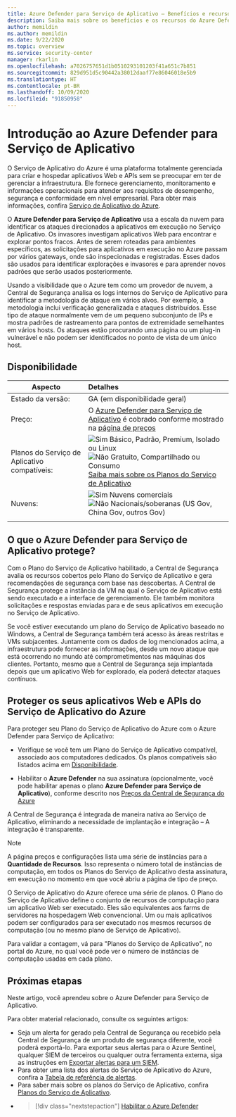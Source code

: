 ```yaml
---
title: Azure Defender para Serviço de Aplicativo – Benefícios e recursos
description: Saiba mais sobre os benefícios e os recursos do Azure Defender para Serviço de Aplicativo.
author: memildin
ms.author: memildin
ms.date: 9/22/2020
ms.topic: overview
ms.service: security-center
manager: rkarlin
ms.openlocfilehash: a7026757651d1b0510293101203f41a651c7b851
ms.sourcegitcommit: 829d951d5c90442a38012daaf77e86046018e5b9
ms.translationtype: HT
ms.contentlocale: pt-BR
ms.lasthandoff: 10/09/2020
ms.locfileid: "91850958"
---
```

# <a name="introduction-to-azure-defender-for-app-service"></a>Introdução ao Azure Defender para Serviço de Aplicativo

O Serviço de Aplicativo do Azure é uma plataforma totalmente gerenciada para criar e hospedar aplicativos Web e APIs sem se preocupar em ter de gerenciar a infraestrutura. Ele fornece gerenciamento, monitoramento e informações operacionais para atender aos requisitos de desempenho, segurança e conformidade em nível empresarial. Para obter mais informações, confira [Serviço de Aplicativo do Azure](https://azure.microsoft.com/services/app-service/).

O **Azure Defender para Serviço de Aplicativo** usa a escala da nuvem para identificar os ataques direcionados a aplicativos em execução no Serviço de Aplicativo. Os invasores investigam aplicativos Web para encontrar e explorar pontos fracos. Antes de serem roteadas para ambientes específicos, as solicitações para aplicativos em execução no Azure passam por vários gateways, onde são inspecionadas e registradas. Esses dados são usados para identificar explorações e invasores e para aprender novos padrões que serão usados posteriormente.

Usando a visibilidade que o Azure tem como um provedor de nuvem, a Central de Segurança analisa os logs internos do Serviço de Aplicativo para identificar a metodologia de ataque em vários alvos. Por exemplo, a metodologia inclui verificação generalizada e ataques distribuídos. Esse tipo de ataque normalmente vem de um pequeno subconjunto de IPs e mostra padrões de rastreamento para pontos de extremidade semelhantes em vários hosts. Os ataques estão procurando uma página ou um plug-in vulnerável e não podem ser identificados no ponto de vista de um único host.


## <a name="availability"></a>Disponibilidade

|Aspecto|Detalhes|
|----|:----|
|Estado da versão:|GA (em disponibilidade geral)|
|Preço:|O [Azure Defender para Serviço de Aplicativo](azure-defender.md) é cobrado conforme mostrado na [página de preços](security-center-pricing.md)|
|Planos do Serviço de Aplicativo compatíveis:|![Sim](./media/icons/yes-icon.png) Básico, Padrão, Premium, Isolado ou Linux<br>![Não](./media/icons/no-icon.png) Gratuito, Compartilhado ou Consumo<br>[Saiba mais sobre os Planos do Serviço de Aplicativo](https://azure.microsoft.com/pricing/details/app-service/plans/)|
|Nuvens:|![Sim](./media/icons/yes-icon.png) Nuvens comerciais<br>![Não](./media/icons/no-icon.png) Nacionais/soberanas (US Gov, China Gov, outros Gov)|
|||

## <a name="what-does-azure-defender-for-app-service-protect"></a>O que o Azure Defender para Serviço de Aplicativo protege?

Com o Plano do Serviço de Aplicativo habilitado, a Central de Segurança avalia os recursos cobertos pelo Plano do Serviço de Aplicativo e gera recomendações de segurança com base nas descobertas. A Central de Segurança protege a instância da VM na qual o Serviço de Aplicativo está sendo executado e a interface de gerenciamento. Ele também monitora solicitações e respostas enviadas para e de seus aplicativos em execução no Serviço de Aplicativo.

Se você estiver executando um plano do Serviço de Aplicativo baseado no Windows, a Central de Segurança também terá acesso às áreas restritas e VMs subjacentes. Juntamente com os dados de log mencionados acima, a infraestrutura pode fornecer as informações, desde um novo ataque que está ocorrendo no mundo até comprometimentos nas máquinas dos clientes. Portanto, mesmo que a Central de Segurança seja implantada depois que um aplicativo Web for explorado, ela poderá detectar ataques contínuos.


## <a name="protect-your-azure-app-service-web-apps-and-apis"></a>Proteger os seus aplicativos Web e APIs do Serviço de Aplicativo do Azure
Para proteger seu Plano do Serviço de Aplicativo do Azure com o Azure Defender para Serviço de Aplicativo:

- Verifique se você tem um Plano do Serviço de Aplicativo compatível, associado aos computadores dedicados. Os planos compatíveis são listados acima em [Disponibilidade](#availability).

- Habilitar o **Azure Defender** na sua assinatura (opcionalmente, você pode habilitar apenas o plano **Azure Defender para Serviço de Aplicativo**), conforme descrito nos [Preços da Central de Segurança do Azure](security-center-pricing.md)

A Central de Segurança é integrada de maneira nativa ao Serviço de Aplicativo, eliminando a necessidade de implantação e integração – A integração é transparente.

>[!NOTE]
> A página preços e configurações lista uma série de instâncias para a **Quantidade de Recursos**. Isso representa o número total de instâncias de computação, em todos os Planos do Serviço de Aplicativo desta assinatura, em execução no momento em que você abriu a página de tipo de preço.
>
> O Serviço de Aplicativo do Azure oferece uma série de planos. O Plano do Serviço de Aplicativo define o conjunto de recursos de computação para um aplicativo Web ser executado. Eles são equivalentes aos farms de servidores na hospedagem Web convencional. Um ou mais aplicativos podem ser configurados para ser executado nos mesmos recursos de computação (ou no mesmo plano de Serviço de Aplicativo).
>
>Para validar a contagem, vá para "Planos do Serviço de Aplicativo", no portal do Azure, no qual você pode ver o número de instâncias de computação usadas em cada plano. 



## <a name="next-steps"></a>Próximas etapas

Neste artigo, você aprendeu sobre o Azure Defender para Serviço de Aplicativo. 

Para obter material relacionado, consulte os seguintes artigos: 

- Seja um alerta for gerado pela Central de Segurança ou recebido pela Central de Segurança de um produto de segurança diferente, você poderá exportá-lo. Para exportar seus alertas para o Azure Sentinel, qualquer SIEM de terceiros ou qualquer outra ferramenta externa, siga as instruções em [Exportar alertas para um SIEM](continuous-export.md).
- Para obter uma lista dos alertas do Serviço de Aplicativo do Azure, confira a [Tabela de referência de alertas](alerts-reference.md#alerts-azureappserv).
- Para saber mais sobre os planos do Serviço de Aplicativo, confira [Planos do Serviço de Aplicativo](https://azure.microsoft.com/pricing/details/app-service/plans/).
- > [!div class="nextstepaction"]
    > [Habilitar o Azure Defender](security-center-pricing.md)